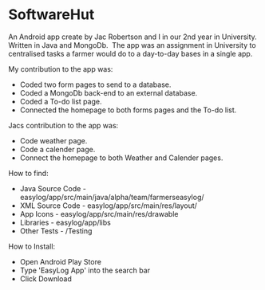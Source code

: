# SoftwareHut

An Android app create by Jac Robertson and I in our 2nd year in University.
Written in Java and MongoDb. 
The app was an assignment in University to centralised tasks a farmer would do to a day-to-day bases in a single app.

My contribution to the app was:
- Coded two form pages to send to a database.
- Coded a MongoDb back-end to an external database.
- Coded a To-do list page.
- Connected the homepage to both forms pages and the To-do list.


Jacs contribution to the app was:
- Code weather page.
- Code a calender page.
- Connect the homepage to both Weather and Calender pages.

How to find:
- Java Source Code - easylog/app/src/main/java/alpha/team/farmerseasylog/
- XML Source Code -  easylog/app/src/main/res/layout/
- App Icons - easylog/app/src/main/res/drawable
- Libraries - easylog/app/libs
- Other Tests - /Testing

How to Install:
- Open Android Play Store
- Type 'EasyLog App' into the search bar
- Click Download
